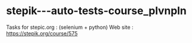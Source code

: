 # stepik---auto-tests-course_plvnpln
Tasks for stepic.org : (selenium + python)
 Web site : https://stepik.org/course/575
  
